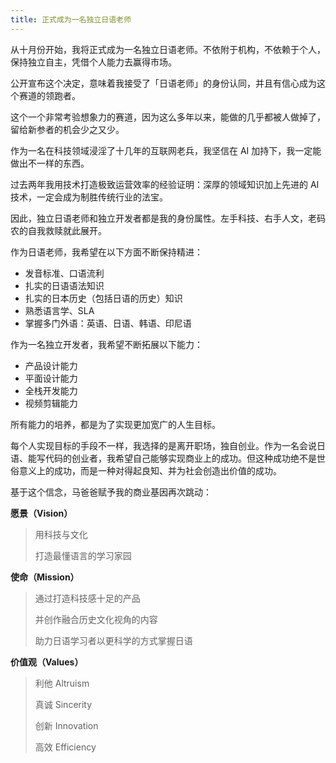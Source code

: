 ```yaml
---
title: 正式成为一名独立日语老师
---
```


从十月份开始，我将正式成为一名独立日语老师。不依附于机构，不依赖于个人，保持独立自主，凭借个人能力去赢得市场。

公开宣布这个决定，意味着我接受了「日语老师」的身份认同，并且有信心成为这个赛道的领跑者。

这个一个非常考验想象力的赛道，因为这么多年以来，能做的几乎都被人做掉了，留给新参者的机会少之又少。

作为一名在科技领域浸淫了十几年的互联网老兵，我坚信在 AI 加持下，我一定能做出不一样的东西。

过去两年我用技术打造极致运营效率的经验证明：深厚的领域知识加上先进的 AI 技术，一定会成为制胜传统行业的法宝。

因此，独立日语老师和独立开发者都是我的身份属性。左手科技、右手人文，老码农的自我救赎就此展开。

作为日语老师，我希望在以下方面不断保持精进：

- 发音标准、口语流利
- 扎实的日语语法知识
- 扎实的日本历史（包括日语的历史）知识
- 熟悉语言学、SLA
- 掌握多门外语：英语、日语、韩语、印尼语

作为一名独立开发者，我希望不断拓展以下能力：

- 产品设计能力
- 平面设计能力
- 全栈开发能力
- 视频剪辑能力

所有能力的培养，都是为了实现更加宽广的人生目标。

每个人实现目标的手段不一样，我选择的是离开职场，独自创业。作为一名会说日语、能写代码的创业者，我希望自己能够实现商业上的成功。但这种成功绝不是世俗意义上的成功，而是一种对得起良知、并为社会创造出价值的成功。

基于这个信念，马爸爸赋予我的商业基因再次跳动：

**愿景（Vision）**

> 用科技与文化
>
> 打造最懂语言的学习家园

**使命（Mission）**

> 通过打造科技感十足的产品
>
> 并创作融合历史文化视角的内容
>
> 助力日语学习者以更科学的方式掌握日语

**价值观（Values）**

> 利他 Altruism
>
> 真诚 Sincerity
>
> 创新 Innovation
>
> 高效 Efficiency
